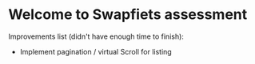 # Welcome to Swapfiets assessment

Improvements list (didn't have enough time to finish):
- Implement pagination / virtual Scroll for listing

